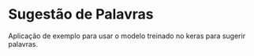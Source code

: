 # Sugestão de Palavras

Aplicação de exemplo para usar o modelo treinado no keras para sugerir palavras.